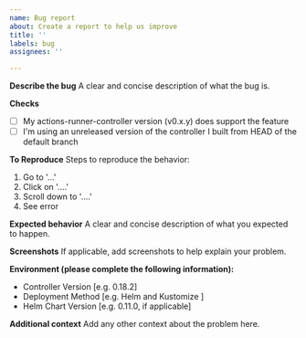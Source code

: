 ```yaml
---
name: Bug report
about: Create a report to help us improve
title: ''
labels: bug
assignees: ''

---
```


**Describe the bug**
A clear and concise description of what the bug is.

**Checks**

- [ ] My actions-runner-controller version (v0.x.y) does support the feature
- [ ] I'm using an unreleased version of the controller I built from HEAD of the default branch

**To Reproduce**
Steps to reproduce the behavior:
1. Go to '...'
2. Click on '....'
3. Scroll down to '....'
4. See error

**Expected behavior**
A clear and concise description of what you expected to happen.

**Screenshots**
If applicable, add screenshots to help explain your problem.

**Environment (please complete the following information):**
 - Controller Version [e.g. 0.18.2]
 - Deployment Method [e.g. Helm and Kustomize ]
 - Helm Chart Version [e.g. 0.11.0, if applicable]

**Additional context**
Add any other context about the problem here.

